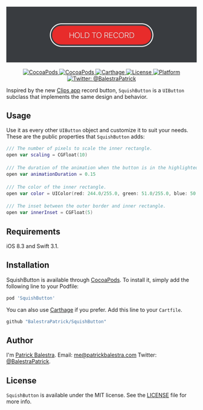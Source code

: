 <p align="center">
    <img src="demo.gif" width="650" max-width="50%" />
</p>

<p align="center">
    <a href="https://travis-ci.org/BalestraPatrick/SquishButton">
        <img src="http://img.shields.io/travis/BalestraPatrick/SquishButton.svg?style=flat" alt="CocoaPods" />
    </a>
    <a href="https://cocoapods.org/pods/SquishButton">
        <img src="https://img.shields.io/cocoapods/v/SquishButton" alt="CocoaPods" />
    </a>
    <a href="https://github.com/Carthage/Carthage">
        <img src="https://img.shields.io/badge/carthage-compatible-4BC51D.svg?style=flat" alt="Carthage" />
    </a>
    <a href="http://cocoapods.org/pods/SquishButton">
        <img src="https://img.shields.io/cocoapods/l/SquishButton.svg?style=flat" alt="License" />
    </a>
    <a href="http://cocoapods.org/pods/SquishButton">
        <img src="https://img.shields.io/cocoapods/p/SquishButton.svg?style=flat" alt="Platform" />
    </a>
    <a href="https://twitter.com/BalestraPatrick">
        <img src="https://img.shields.io/badge/contact-@BalestraPatrick-yellow.svg?style=flat" alt="Twitter: @BalestraPatrick" />
    </a>
</p>

Inspired by the new [Clips app](http://www.apple.com/lae/clips/) record button, `SquishButton` is a `UIButton` subclass that implements the same design and behavior.

## Usage
Use it as every other `UIButton` object and customize it to suit your needs. These are the public properties that `SquishButton` adds:

```swift
/// The number of pixels to scale the inner rectangle.
open var scaling = CGFloat(10)

/// The duration of the animation when the button is in the highlighted state.
open var animationDuration = 0.15

/// The color of the inner rectangle.
open var color = UIColor(red: 244.0/255.0, green: 51.0/255.0, blue: 50.0/255.0, alpha: 1.0)

/// The inset between the outer border and inner rectangle.
open var innerInset = CGFloat(5)
```

## Requirements
iOS 8.3 and Swift 3.1. 

## Installation

SquishButton is available through [CocoaPods](http://cocoapods.org). To install
it, simply add the following line to your Podfile:

```ruby
pod 'SquishButton'
```

You can also use [Carthage](https://github.com/Carthage/Carthage) if you prefer. Add this line to your `Cartfile`.

```ruby
github "BalestraPatrick/SquishButton"
```

## Author

I'm [Patrick Balestra](http://www.patrickbalestra.com).
Email: [me@patrickbalestra.com](mailto:me@patrickbalestra.com)
Twitter: [@BalestraPatrick](http://twitter.com/BalestraPatrick).

## License

`SquishButton` is available under the MIT license. See the [LICENSE](LICENSE) file for more info.
